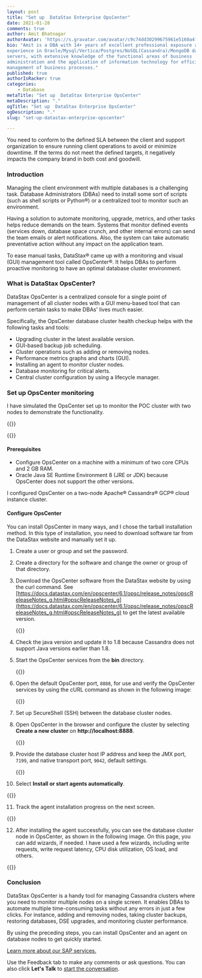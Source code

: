 ```yaml
---
layout: post
title: "Set up  DataStax Enterprise OpsCenter"
date: 2021-01-28
comments: true
author: Amit Bhatnagar
authorAvatar: 'https://s.gravatar.com/avatar/c9c74dd30299675961e5160a4fbb05fe'
bio: "Amit is a DBA with 14+ years of excellent professional exposure and
experience in Oracle/Mysql/Vertica/Postgres/NoSQL(Cassandra)/MongoDB database
servers, with extensive knowledge of the functional areas of business
administration and the application of information technology for efficient
management of business processes."
published: true
authorIsRacker: true
categories:
    - Database
metaTitle: "Set up  DataStax Enterprise OpsCenter"
metaDescription: "."
ogTitle: "Set up  DataStax Enterprise OpsCenter"
ogDescription: "."
slug: "set-up-datastax-enterprise-opscenter"

---
```


You need to conform to the defined SLA between the client and support organization to
ensure running client operations to avoid or minimize downtime. If the terms do not meet
the defined targets, it negatively impacts the company brand in both cost and goodwill. 

<!--more-->

### Introduction

Managing the client environment with multiple databases is a challenging task. Database
Administrators (DBAs) need to install some sort of scripts (such as shell scripts
or Python&reg;) or a centralized tool to monitor such an environment. 

Having a solution to automate monitoring, upgrade, metrics, and other tasks helps reduce
demands on the team. Systems that monitor defined events (services down, database space
crunch, and other internal errors) can send the team emails or alert notifications. Also,
the system can take automatic preventative action without any impact on the application
team.

To ease manual tasks, DataStax&reg; came up with a monitoring and visual (GUI) management
tool called OpsCenter&reg;. It helps DBAs to perform proactive monitoring to have an optimal
database cluster environment.

### What is DataStax OpsCenter?

DataStax OpsCenter is a centralized console for a single point of management of all cluster
nodes with a GUI menu-based tool that can perform certain tasks to make DBAs' lives much
easier.

Specifically, the OpsCenter database cluster health checkup helps with the following tasks
and tools:

- Upgrading cluster in the latest available version. 
- GUI-based backup job scheduling.
- Cluster operations such as adding or removing nodes.
- Performance metrics graphs and charts (GUI).
- Installing an agent to monitor cluster nodes.
- Database monitoring for critical alerts.
- Central cluster configuration by using a lifecycle manager.

### Set up OpsCenter monitoring

I have simulated the OpsCenter set up to monitor the POC cluster with two nodes to
demonstrate the functionality. 

{{<img src="Picture1.png" title="" alt="">}}

{{<img src="Picture2.png" title="" alt="">}}
                    
#### Prerequisites

- Configure OpsCenter on a machine with a minimum of two core CPUs and 2 GB RAM.
- Oracle Java SE Runtime Environment 8 (JRE or JDK) because OpsCenter does not support the
  other versions. 

I configured OpsCenter on a two-node Apache&reg; Cassandra&reg; GCP&reg; cloud instance
cluster.

#### Configure OpsCenter

You can install OpsCenter in many ways, and I chose the tarball installation method. In
this type of installation, you need to download software tar from the DataStax website and
manually set it up.

1. Create a user or group and set the password.
2. Create a directory for the software and change the owner or group of that directory.
3. Download the OpsCenter software from the DataStax website by using the curl command.
   See [https://docs.datastax.com/en/opscenter/6.1/opsc/release_notes/opscReleaseNotes_g.html#opscReleaseNotes_g](https://docs.datastax.com/en/opscenter/6.1/opsc/release_notes/opscReleaseNotes_g.html#opscReleaseNotes_g)
   to get the latest available version.

   {{<img src="Picture3.png" title="" alt="">}}

4. Check the java version and update it to 1.8 because Cassandra does not support Java
   versions earlier than 1.8. 
5. Start the OpsCenter services from the **bin** directory.
 
   {{<img src="Picture4.png" title="" alt="">}}

6. Open the default OpsCenter port, `8888`, for use and verify the OpsCenter services by
   using the cURL command as shown in the following image:
   
  
   {{<img src="Picture5.png" title="" alt="">}}

7. Set up SecureShell (SSH) between the database cluster nodes.
8. Open OpsCenter in the browser and configure the cluster by selecting **Create a new cluster**
   on **http://localhost:8888**.

   {{<img src="Picture6.png" title="" alt="">}}

9. Provide the database cluster host IP address and keep the JMX port, `7199`, and native
   transport port, `9042`, default settings.
  
   {{<img src="Picture7.png" title="" alt="">}}
                                
10. Select **Install or start agents automatically**.

   {{<img src="Picture8.png" title="" alt="">}}

11. Track the agent installation progress on the next screen.

   {{<img src="Picture9.png" title="" alt="">}}
  
12. After installing the agent successfully, you can see the database cluster node in
   OpsCenter, as shown in the following image. On this page, you can add wizards, if
   needed. I have used a few wizards, including write requests, write request latency,
   CPU disk utilization, OS load, and others.

   {{<img src="Picture10.png" title="" alt="">}}
     
### Conclusion

DataStax OpsCenter is a handy tool for managing Cassandra clusters where you need to
monitor multiple nodes on a single screen. It enables DBAs to automate multiple
time-consuming tasks without any errors in just a few clicks. For instance, adding and
removing nodes, taking cluster backups, restoring databases, DSE upgrades, and monitoring
cluster performance.

By using the preceding steps, you can install OpsCenter and an agent on database nodes to
get quickly started. 

<a class="cta purple" id="cta" href="https://www.rackspace.com/sap">Learn more about our SAP services.</a>

Use the Feedback tab to make any comments or ask questions. You can also click
**Let's Talk** to [start the conversation](https://www.rackspace.com/).


